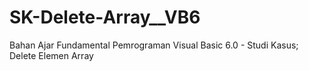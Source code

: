 # SK-Delete-Array__VB6
Bahan Ajar Fundamental Pemrograman Visual Basic 6.0 - Studi Kasus; Delete Elemen Array
